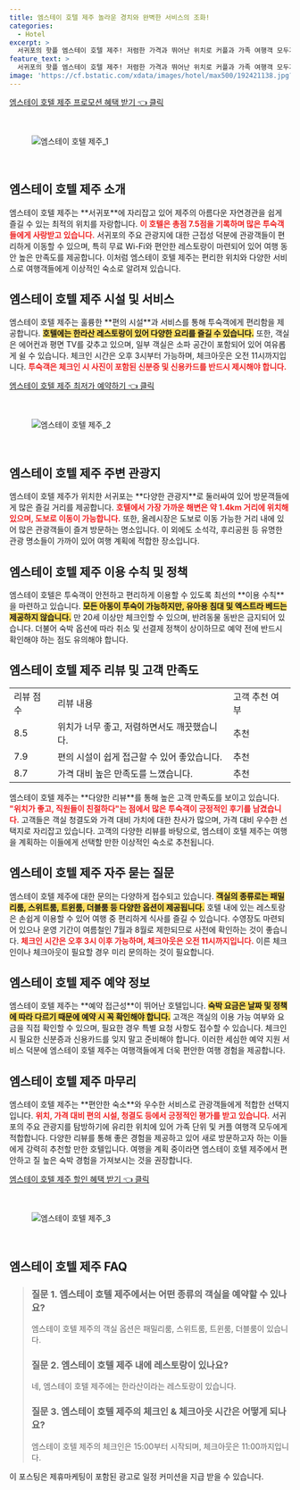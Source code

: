 ```yaml
---
title: 엠스테이 호텔 제주 놀라운 경치와 완벽한 서비스의 조화!
categories:
  - Hotel
excerpt: >
  서귀포의 핫플 엠스테이 호텔 제주! 저렴한 가격과 뛰어난 위치로 커플과 가족 여행객 모두가 사랑하는 이곳에서 무료 WiFi와 친절한 서비스를 경험해보세요. 정통 맛집과 올레시장이 가까워 더욱 매력적입니다!
feature_text: >
  서귀포의 핫플 엠스테이 호텔 제주! 저렴한 가격과 뛰어난 위치로 커플과 가족 여행객 모두가 사랑하는 이곳에서 무료 WiFi와 친절한 서비스를 경험해보세요. 정통 맛집과 올레시장이 가까워 더욱 매력적입니다!
image: 'https://cf.bstatic.com/xdata/images/hotel/max500/192421138.jpg?k=8385623efabd1479d45b1881ea93218c67072e430ce655ee345b6ab714400172&o=&hp=1'
---
```


<p><a class="modoo-button" href="https://tinyurl.com/26obbt3g" rel="nofollow noopener">엠스테이 호텔 제주 프로모션 혜택 받기 👈 클릭</a></p><br/>
<figure class="image"><img alt="엠스테이 호텔 제주_1" src="https://cf.bstatic.com/xdata/images/hotel/max1024x768/250315097.jpg?k=7097635bed2fe8d58d065e25b2c800f1e8023475269244ac746098a4855ddca0&amp;o=&amp;hp=1"/></figure><br/>

<h2 id="엠스테이_호텔_제주_소개">엠스테이 호텔 제주 소개</h2>
<p>엠스테이 호텔 제주는 **서귀포**에 자리잡고 있어 제주의 아름다운 자연경관을 쉽게 즐길 수 있는 최적의 위치를 자랑합니다. <b><span style="color: #ee2323;">이 호텔은 총점 7.5점을 기록하며 많은 투숙객들에게 사랑받고 있습니다.</span></b> 서귀포의 주요 관광지에 대한 근접성 덕분에 관광객들이 편리하게 이동할 수 있으며, 특히 무료 Wi-Fi와 편안한 레스토랑이 마련되어 있어 여행 동안 높은 만족도를 제공합니다. 이처럼 엠스테이 호텔 제주는 편리한 위치와 다양한 서비스로 여행객들에게 이상적인 숙소로 알려져 있습니다.</p>
<h2 id="엠스테이_호텔_제주_시설_및_서비스">엠스테이 호텔 제주 시설 및 서비스</h2>
<p>엠스테이 호텔 제주는 훌륭한 **편의 시설**과 서비스를 통해 투숙객에게 편리함을 제공합니다. <b><span style="background-color: #ffe066;">호텔에는 한라산 레스토랑이 있어 다양한 요리를 즐길 수 있습니다.</span></b> 또한, 객실은 에어컨과 평면 TV를 갖추고 있으며, 일부 객실은 소파 공간이 포함되어 있어 여유롭게 쉴 수 있습니다. 체크인 시간은 오후 3시부터 가능하며, 체크아웃은 오전 11시까지입니다. <b><span style="color: #ee2323;">투숙객은 체크인 시 사진이 포함된 신분증 및 신용카드를 반드시 제시해야 합니다.</span></b></p>
<p><a class="modoo-button" href="https://tinyurl.com/26obbt3g" rel="nofollow noopener">엠스테이 호텔 제주 최저가 예약하기 👈 클릭</a></p><br/>
<figure class="image"><img alt="엠스테이 호텔 제주_2" src="https://cf.bstatic.com/xdata/images/hotel/max500/192421138.jpg?k=8385623efabd1479d45b1881ea93218c67072e430ce655ee345b6ab714400172&amp;o=&amp;hp=1"/></figure><br/>
<h2 id="엠스테이_호텔_제주_주변_관광지">엠스테이 호텔 제주 주변 관광지</h2>
<p>엠스테이 호텔 제주가 위치한 서귀포는 **다양한 관광지**로 둘러싸여 있어 방문객들에게 많은 즐길 거리를 제공합니다. <b><span style="color: #ee2323;">호텔에서 가장 가까운 해변은 약 1.4km 거리에 위치해 있으며, 도보로 이동이 가능합니다.</span></b> 또한, 올레시장은 도보로 이동 가능한 거리 내에 있어 많은 관광객들이 즐겨 방문하는 명소입니다. 이 외에도 소석각, 후리공원 등 유명한 관광 명소들이 가까이 있어 여행 계획에 적합한 장소입니다.</p>
<h2 id="엠스테이_호텔_제주_이용수칙">엠스테이 호텔 제주 이용 수칙 및 정책</h2>
<p>엠스테이 호텔은 투숙객이 안전하고 편리하게 이용할 수 있도록 최선의 **이용 수칙**을 마련하고 있습니다. <b><span style="background-color: #ffe066;">모든 아동이 투숙이 가능하지만, 유아용 침대 및 엑스트라 베드는 제공하지 않습니다.</span></b> 만 20세 이상만 체크인할 수 있으며, 반려동물 동반은 금지되어 있습니다. 더불어 숙박 옵션에 따라 취소 및 선결제 정책이 상이하므로 예약 전에 반드시 확인해야 하는 점도 유의해야 합니다.</p>
<h2 id="엠스테이_호텔_제주_고객_만족도">엠스테이 호텔 제주 리뷰 및 고객 만족도</h2>
<table>
<tr>
<td>리뷰 점수</td>
<td>리뷰 내용</td>
<td>고객 추천 여부</td>
</tr>
<tr>
<td>8.5</td>
<td>위치가 너무 좋고, 저렴하면서도 깨끗했습니다.</td>
<td>추천</td>
</tr>
<tr>
<td>7.9</td>
<td>편의 시설이 쉽게 접근할 수 있어 좋았습니다.</td>
<td>추천</td>
</tr>
<tr>
<td>8.7</td>
<td>가격 대비 높은 만족도를 느꼈습니다.</td>
<td>추천</td>
</tr>
</table>
<p>엠스테이 호텔 제주는 **다양한 리뷰**를 통해 높은 고객 만족도를 보이고 있습니다. <b><span style="color: #ee2323;">"위치가 좋고, 직원들이 친절하다"는 점에서 많은 투숙객이 긍정적인 후기를 남겼습니다.</span></b> 고객들은 객실 청결도와 가격 대비 가치에 대한 찬사가 많으며, 가격 대비 우수한 선택지로 자리잡고 있습니다. 고객의 다양한 리뷰를 바탕으로, 엠스테이 호텔 제주는 여행을 계획하는 이들에게 선택할 만한 이상적인 숙소로 추천됩니다.</p>
<h2 id="엠스테이_호텔_제주_자주_묻는_질문">엠스테이 호텔 제주 자주 묻는 질문</h2>
<p>엠스테이 호텔 제주에 대한 문의는 다양하게 접수되고 있습니다. <b><span style="background-color: #ffe066;">객실의 종류로는 패밀리룸, 스위트룸, 트윈룸, 더블룸 등 다양한 옵션이 제공됩니다.</span></b> 호텔 내에 있는 레스토랑은 손쉽게 이용할 수 있어 여행 중 편리하게 식사를 즐길 수 있습니다. 수영장도 마련되어 있으나 운영 기간이 여름철인 7월과 8월로 제한되므로 사전에 확인하는 것이 좋습니다. <b><span style="color: #ee2323;">체크인 시간은 오후 3시 이후 가능하며, 체크아웃은 오전 11시까지입니다.</span></b> 이른 체크인이나 체크아웃이 필요할 경우 미리 문의하는 것이 필요합니다.</p>
<h2 id="엠스테이_호텔_제주_예약_정보">엠스테이 호텔 제주 예약 정보</h2>
<p>엠스테이 호텔 제주는 **예약 접근성**이 뛰어난 호텔입니다. <b><span style="background-color: #ffe066;">숙박 요금은 날짜 및 정책에 따라 다르기 때문에 예약 시 꼭 확인해야 합니다.</span></b> 고객은 객실의 이용 가능 여부와 요금을 직접 확인할 수 있으며, 필요한 경우 특별 요청 사항도 접수할 수 있습니다. 체크인 시 필요한 신분증과 신용카드를 잊지 말고 준비해야 합니다. 이러한 세심한 예약 지원 서비스 덕분에 엠스테이 호텔 제주는 여행객들에게 더욱 편안한 여행 경험을 제공합니다.</p>
<h2 id="엠스테이_호텔_제주_마무리">엠스테이 호텔 제주 마무리</h2>
<p>엠스테이 호텔 제주는 **편안한 숙소**와 우수한 서비스로 관광객들에게 적합한 선택지입니다. <b><span style="color: #ee2323;">위치, 가격 대비 편의 시설, 청결도 등에서 긍정적인 평가를 받고 있습니다.</span></b> 서귀포의 주요 관광지를 탐방하기에 유리한 위치에 있어 가족 단위 및 커플 여행객 모두에게 적합합니다. 다양한 리뷰를 통해 좋은 경험을 제공하고 있어 새로 방문하고자 하는 이들에게 강력히 추천할 만한 호텔입니다. 여행을 계획 중이라면 엠스테이 호텔 제주에서 편안하고 질 높은 숙박 경험을 가져보시는 것을 권장합니다.</p>

<p><a class="modoo-button" href="https://tinyurl.com/26obbt3g" rel="nofollow noopener">엠스테이 호텔 제주 할인 혜택 받기 👈 클릭</a></p><br>

<figure class="image"><img src="https://cf.bstatic.com/xdata/images/hotel/max500/158994397.jpg?k=0dd77e668f4cf097c689b3769a1b35ef1bf4672890d53ac6f4edf1c69d620caa&o=&hp=1" alt="엠스테이 호텔 제주_3"></figure><br>
<h2 id="엠스테이 호텔 제주_FAQ">엠스테이 호텔 제주 FAQ</h2>
<div itemscope="" itemtype="https://schema.org/FAQPage"> 
<blockquote> 
<div itemscope="" itemprop="mainEntity" itemtype="https://schema.org/Question"> 
<h3 id="질문_1" itemprop="name">질문 1. 엠스테이 호텔 제주에서는 어떤 종류의 객실을 예약할 수 있나요?</h3> 
<div itemscope="" itemprop="acceptedAnswer" itemtype="https://schema.org/Answer"> 
<span itemprop="text"> 
<p>엠스테이 호텔 제주의 객실 옵션은 패밀리룸, 스위트룸, 트윈룸, 더블룸이 있습니다.</p> 
</span> 
</div> 
</div> 
<div itemscope="" itemprop="mainEntity" itemtype="https://schema.org/Question"> 
<h3 id="질문_2" itemprop="name">질문 2. 엠스테이 호텔 제주 내에 레스토랑이 있나요?</h3> 
<div itemscope="" itemprop="acceptedAnswer" itemtype="https://schema.org/Answer"> 
<span itemprop="text"> 
<p>네, 엠스테이 호텔 제주에는 한라산이라는 레스토랑이 있습니다.</p> 
</span> 
</div> 
</div> 
<div itemscope="" itemprop="mainEntity" itemtype="https://schema.org/Question"> 
<h3 id="질문_3" itemprop="name">질문 3. 엠스테이 호텔 제주의 체크인 & 체크아웃 시간은 어떻게 되나요?</h3> 
<div itemscope="" itemprop="acceptedAnswer" itemtype="https://schema.org/Answer"> 
<span itemprop="text"> 
<p>엠스테이 호텔 제주의 체크인은 15:00부터 시작되며, 체크아웃은 11:00까지입니다.</p> 
</span> 
</div> 
</div> 
</blockquote> 
</div><p>이 포스팅은 제휴마케팅이 포함된 광고로 일정 커미션을 지급 받을 수 있습니다.</p>

